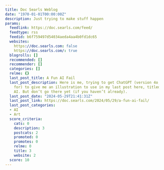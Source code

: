 ```yaml
---
title: Doc Searls Weblog
date: "1970-01-01T00:00:00Z"
description: Just trying to make stuff happen
params:
  feedlink: https://doc.searls.com/feed/
  feedtype: rss
  feedid: b6f759497d54034aeda4aa4b0fd1dc65
  websites:
    https://doc.searls.com: false
    https://doc.searls.com/: true
  blogrolls: []
  recommended: []
  recommender: []
  categories: []
  relme: {}
  last_post_title: A Fun AI Fail
  last_post_description: Here is me, trying to get ChatGPT (version 4o, which I pay
    for) to give me an illustration to use in my last post here, titled The People’s
    AI. But don’t go there yet (if you haven’t already).
  last_post_date: "2024-05-29T21:41:31Z"
  last_post_link: https://doc.searls.com/2024/05/29/a-fun-ai-fail/
  last_post_categories:
  - AI
  - Art
  score_criteria:
    cats: 0
    description: 3
    postcats: 2
    promoted: 0
    promotes: 0
    relme: 0
    title: 3
    website: 2
  score: 10
---
```

